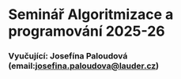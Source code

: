 # Seminář Algoritmizace a programování 2025-26
### Vyučující: Josefína Paloudová (email:[josefina.paloudova@lauder.cz](mailto:josefina.paloudova@lauder.cz))

